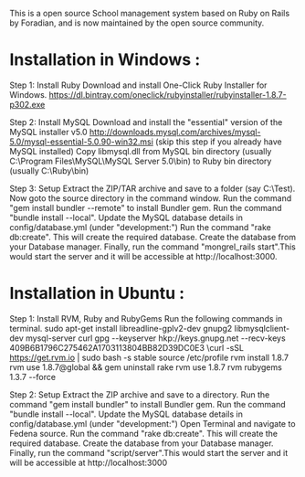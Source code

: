 This is a open source School management system based on Ruby on Rails by Foradian, and is now maintained by the open source community.

# Installation in Windows :
Step 1: Install Ruby
Download and install One-Click Ruby Installer for Windows. 
https://dl.bintray.com/oneclick/rubyinstaller/rubyinstaller-1.8.7-p302.exe 

Step 2: Install MySQL
Download and install the "essential" version of the MySQL installer v5.0 
http://downloads.mysql.com/archives/mysql-5.0/mysql-essential-5.0.90-win32.msi
(skip this step if you already have MySQL installed)
Copy libmysql.dll from MySQL bin directory (usually C:\Program Files\MySQL\MySQL Server 5.0\bin) to Ruby bin directory (usually C:\Ruby\bin)

Step 3: Setup
Extract the ZIP/TAR archive and save to a folder (say C:\Test).
Now goto the source directory in the command window.
Run the command "gem install bundler --remote" to install Bundler gem.
Run the command "bundle install --local".
Update the MySQL database details in config/database.yml (under "development:")
Run the command "rake db:create". This will create the required database.
Create the database from your Database manager.
Finally, run the command "mongrel_rails start".This would start the server and it will be accessible at http://localhost:3000.


# Installation in Ubuntu :
Step 1: Install RVM, Ruby and RubyGems
Run the following commands in terminal.
sudo apt-get install libreadline-gplv2-dev gnupg2 libmysqlclient-dev mysql-server curl
gpg --keyserver hkp://keys.gnupg.net --recv-keys 409B6B1796C275462A1703113804BB82D39DC0E3
\curl -sSL https://get.rvm.io | sudo bash -s stable
source /etc/profile
rvm install 1.8.7
rvm use 1.8.7@global && gem uninstall rake
rvm use 1.8.7
rvm rubygems 1.3.7 --force

Step 2: Setup
Extract the ZIP archive and save to a directory.
Run the command "gem install bundler" to install Bundler gem.
Run the command "bundle install --local".
Update the MySQL database details in config/database.yml (under "development:")
Open Terminal and navigate to Fedena source. Run the command "rake db:create". This will create the required database.
Create the database from your Database manager.
Finally, run the command "script/server".This would start the server and it will be accessible at http://localhost:3000

